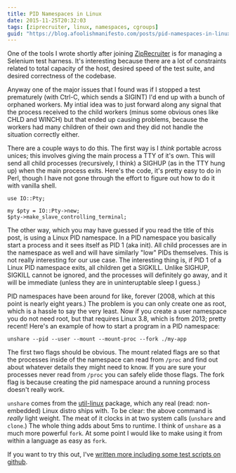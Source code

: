 ```yaml
---
title: PID Namespaces in Linux
date: 2015-11-25T20:32:03
tags: [ziprecruiter, linux, namespaces, cgroups]
guid: "https://blog.afoolishmanifesto.com/posts/pid-namespaces-in-linux"
---
```

One of the tools I wrote shortly after joining
[ZipRecruiter](https://www.ziprecruiter.com) is for managing a Selenium test
harness.  It's interesting because there are a lot of constraints related to
total capacity of the host, desired speed of the test suite, and desired
correctness of the codebase.

Anyway one of the major issues that I found was if I stopped a test prematurely
(with Ctrl-C, which sends a SIGINT) I'd end up with a bunch of orphaned workers.
My intial idea was to just forward along any signal that the process received to
the child workers (minus some obvious ones like CHLD and WINCH) but that ended
up causing problems, because the workers had many children of their own and they
did not handle the situation correctly either.

There are a couple ways to do this.  The first way is I *think* portable across
unices; this involves giving the main process a TTY of it's own.  This will send
all child processes (recursively, I think) a SIGHUP (as in the TTY hung up) when
the main process exits.  Here's the code, it's pretty easy to do in Perl, though
I have not gone through the effort to figure out how to do it with vanilla
shell.

```
use IO::Pty;

my $pty = IO::Pty->new;
$pty->make_slave_controlling_terminal;
```

The other way, which you may have guessed if you read the title of this post, is
using a Linux PID namespace.  In a PID namespace you basically start a process
and it sees itself as PID 1 (aka init).  All child processes are in the
namespace as well and will have similarly "low" PIDs themselves.  This is not
really interesting for our use case.  The interesting thing is, if PID 1 of a
Linux PID namespace exits, all children get a SIGKILL.  Unlike SIGHUP, SIGKILL
cannot be ignored, and the processes will definitely go away, and it will be
immediate (unless they are in uninteruptable sleep I guess.)

PID namespaces have been around for like, forever (2008, which at this point is
nearly eight years.)  The problem is you can only create one as root, which is a
hassle to say the very least.  Now if you create a user namespace you do not
need root, but that requires Linux 3.8, which is from 2013; pretty recent!
Here's an example of how to start a program in a PID namespace:

```
unshare --pid --user --mount --mount-proc --fork ./my-app
```

The first two flags should be obvious.  The mount related flags are so that the
processes inside of the namespace can read from `/proc` and find out about
whatever details they might need to know.  If you are sure your processes never
read from `/proc` you can safely elide those flags. The fork flag is because
creating the pid namespace around a running process doesn't really work.

`unshare` comes from the [util-linux](https://en.wikipedia.org/wiki/Util-linux)
package, which any real (read: non-embedded) Linux distro ships with.  To be
clear: the above command is *really* light weight.  The meat of it clocks in at
two system calls (`unshare` and `clone`.)  The whole thing adds about 5ms to
runtime.  I think of `unshare` as a much more powerful `fork`.  At some point I
would like to make using it from within a language as easy as `fork`.

If you want to try this out, I've [written more including some test scripts on
github](https://github.com/frioux/container-play/).
